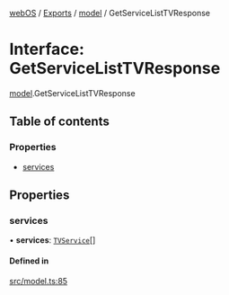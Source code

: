 [webOS](../README.md) / [Exports](../modules.md) / [model](../modules/model.md) / GetServiceListTVResponse

# Interface: GetServiceListTVResponse

[model](../modules/model.md).GetServiceListTVResponse

## Table of contents

### Properties

- [services](model.GetServiceListTVResponse.md#services)

## Properties

### services

• **services**: [`TVService`](model.TVService.md)[]

#### Defined in

[src/model.ts:85](https://github.com/Dabolus/webos-tv/blob/60076f0/src/model.ts#L85)
